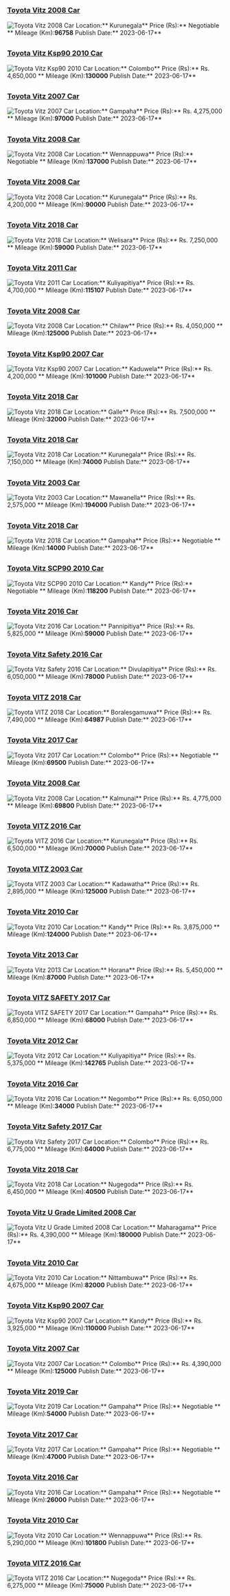 
##        
### [Toyota Vitz 2008 Car](https://riyasewana.com/buy/toyota-vitz-sale-kurunegala-6504844)
![Toyota Vitz 2008 Car](//riyasewana.com/thumb/thumbtoyota-vitz-172345184341.jpg)
Location:** Kurunegala**
Price (Rs):** Negotiable **
Mileage (Km):**96758**
Publish Date:** 2023-06-17**

##        
### [Toyota Vitz Ksp90 2010 Car](https://riyasewana.com/buy/toyota-vitz-ksp90-sale-colombo-6504749)
![Toyota Vitz Ksp90 2010 Car](//riyasewana.com/thumb/thumbtoyota-vitz-ksp90-2010-1722335812301.jpg)
Location:** Colombo**
Price (Rs):** Rs. 4,650,000 **
Mileage (Km):**130000**
Publish Date:** 2023-06-17**

##        
### [Toyota Vitz 2007 Car](https://riyasewana.com/buy/toyota-vitz-sale-gampaha-6504713)
![Toyota Vitz 2007 Car](//riyasewana.com/thumb/thumbtoyota-vitz-2007-1722144212531.jpg)
Location:** Gampaha**
Price (Rs):** Rs. 4,275,000 **
Mileage (Km):**97000**
Publish Date:** 2023-06-17**

##        
### [Toyota Vitz 2008 Car](https://riyasewana.com/buy/toyota-vitz-sale-wennappuwa-6504681)
![Toyota Vitz 2008 Car](//riyasewana.com/thumb/thumbtoyota-vitz-2008-1722005212481.jpg)
Location:** Wennappuwa**
Price (Rs):** Negotiable **
Mileage (Km):**137000**
Publish Date:** 2023-06-17**

##        
### [Toyota Vitz 2008 Car](https://riyasewana.com/buy/toyota-vitz-sale-kurunegala-6504659)
![Toyota Vitz 2008 Car](//riyasewana.com/thumb/thumbno_100.jpg)
Location:** Kurunegala**
Price (Rs):** Rs. 4,200,000 **
Mileage (Km):**90000**
Publish Date:** 2023-06-17**

##        
### [Toyota Vitz 2018 Car](https://riyasewana.com/buy/toyota-vitz-sale-welisara-6504646)
![Toyota Vitz 2018 Car](//riyasewana.com/thumb/thumbtoyota-vitz-2018-1721445912831.jpg)
Location:** Welisara**
Price (Rs):** Rs. 7,250,000 **
Mileage (Km):**59000**
Publish Date:** 2023-06-17**

##        
### [Toyota Vitz 2011 Car](https://riyasewana.com/buy/toyota-vitz-sale-kuliyapitiya-6504589)
![Toyota Vitz 2011 Car](//riyasewana.com/thumb/thumbtoyota-vitz-17213018661.jpg)
Location:** Kuliyapitiya**
Price (Rs):** Rs. 4,700,000 **
Mileage (Km):**115107**
Publish Date:** 2023-06-17**

##        
### [Toyota Vitz 2008 Car](https://riyasewana.com/buy/toyota-vitz-sale-chilaw-6504443)
![Toyota Vitz 2008 Car](//riyasewana.com/thumb/thumbtoyota-vitz-2008-1720501912981.jpg)
Location:** Chilaw**
Price (Rs):** Rs. 4,050,000 **
Mileage (Km):**125000**
Publish Date:** 2023-06-17**

##        
### [Toyota Vitz Ksp90 2007 Car](https://riyasewana.com/buy/toyota-vitz-ksp90-sale-kaduwela-6504350)
![Toyota Vitz Ksp90 2007 Car](//riyasewana.com/thumb/thumbtoyota-vitz-ksp90-172034156551.jpg)
Location:** Kaduwela**
Price (Rs):** Rs. 4,200,000 **
Mileage (Km):**101000**
Publish Date:** 2023-06-17**

##        
### [Toyota Vitz 2018 Car](https://riyasewana.com/buy/toyota-vitz-sale-galle-6504189)
![Toyota Vitz 2018 Car](//riyasewana.com/thumb/thumbtoyota-vitz-push-2018-1719473612981.jpg)
Location:** Galle**
Price (Rs):** Rs. 7,500,000 **
Mileage (Km):**32000**
Publish Date:** 2023-06-17**

##        
### [Toyota Vitz 2018 Car](https://riyasewana.com/buy/toyota-vitz-sale-kurunegala-6504151)
![Toyota Vitz 2018 Car](//riyasewana.com/thumb/thumbtoyota-vitz-17193954361.jpg)
Location:** Kurunegala**
Price (Rs):** Rs. 7,150,000 **
Mileage (Km):**74000**
Publish Date:** 2023-06-17**

##        
### [Toyota Vitz 2003 Car](https://riyasewana.com/buy/toyota-vitz-sale-mawanella-6504014)
![Toyota Vitz 2003 Car](//riyasewana.com/thumb/thumbtoyota-platz-1719165322461.jpg)
Location:** Mawanella**
Price (Rs):** Rs. 2,575,000 **
Mileage (Km):**194000**
Publish Date:** 2023-06-17**

##        
### [Toyota Vitz 2018 Car](https://riyasewana.com/buy/toyota-vitz-sale-gampaha-6503931)
![Toyota Vitz 2018 Car](//riyasewana.com/thumb/thumbtoyota-vitz-2018-1718560812991.jpg)
Location:** Gampaha**
Price (Rs):** Negotiable **
Mileage (Km):**14000**
Publish Date:** 2023-06-17**

##        
### [Toyota Vitz SCP90 2010 Car](https://riyasewana.com/buy/toyota-vitz-scp90-sale-kandy-6503780)
![Toyota Vitz SCP90 2010 Car](//riyasewana.com/thumb/thumbtoyota-vits-scp90-171818474401.jpg)
Location:** Kandy**
Price (Rs):** Negotiable **
Mileage (Km):**118200**
Publish Date:** 2023-06-17**

##        
### [Toyota Vitz 2016 Car](https://riyasewana.com/buy/toyota-vitz-sale-pannipitiya-6503757)
![Toyota Vitz 2016 Car](//riyasewana.com/thumb/thumbtoyota-vitz-1718134922971.jpg)
Location:** Pannipitiya**
Price (Rs):** Rs. 5,825,000 **
Mileage (Km):**59000**
Publish Date:** 2023-06-17**

##        
### [Toyota Vitz Safety 2016 Car](https://riyasewana.com/buy/toyota-vitz-safety-sale-divulapitiya-6503602)
![Toyota Vitz Safety 2016 Car](//riyasewana.com/thumb/thumbtoyota-vitz-safety-17173427441.jpg)
Location:** Divulapitiya**
Price (Rs):** Rs. 6,050,000 **
Mileage (Km):**78000**
Publish Date:** 2023-06-17**

##        
### [Toyota VITZ 2018 Car](https://riyasewana.com/buy/toyota-vitz-sale-boralesgamuwa-6503575)
![Toyota VITZ 2018 Car](//riyasewana.com/thumb/thumbtoyota-vitz-full-17172913261.jpg)
Location:** Boralesgamuwa**
Price (Rs):** Rs. 7,490,000 **
Mileage (Km):**64987**
Publish Date:** 2023-06-17**

##        
### [Toyota Vitz 2017 Car](https://riyasewana.com/buy/toyota-vitz-sale-colombo-6503487)
![Toyota Vitz 2017 Car](//riyasewana.com/thumb/thumbtoyota-vitz-push-171707224301.jpg)
Location:** Colombo**
Price (Rs):** Negotiable **
Mileage (Km):**69500**
Publish Date:** 2023-06-17**

##        
### [Toyota Vitz 2008 Car](https://riyasewana.com/buy/toyota-vitz-sale-kalmunai-6503471)
![Toyota Vitz 2008 Car](//riyasewana.com/thumb/thumbtoyota-vitz-2008-1717035812681.jpg)
Location:** Kalmunai**
Price (Rs):** Rs. 4,775,000 **
Mileage (Km):**69800**
Publish Date:** 2023-06-17**

##        
### [Toyota VITZ 2016 Car](https://riyasewana.com/buy/toyota-vitz-sale-kurunegala-6503302)
![Toyota VITZ 2016 Car](//riyasewana.com/thumb/thumbtoyota-vitz-171618104071.jpg)
Location:** Kurunegala**
Price (Rs):** Rs. 6,500,000 **
Mileage (Km):**70000**
Publish Date:** 2023-06-17**

##        
### [Toyota VITZ 2003 Car](https://riyasewana.com/buy/toyota-vitz-sale-kadawatha-6503261)
![Toyota VITZ 2003 Car](//riyasewana.com/thumb/thumbtoyota-vitz-171609554451.jpg)
Location:** Kadawatha**
Price (Rs):** Rs. 2,895,000 **
Mileage (Km):**125000**
Publish Date:** 2023-06-17**

##        
### [Toyota Vitz 2010 Car](https://riyasewana.com/buy/toyota-vitz-sale-kandy-6503242)
![Toyota Vitz 2010 Car](//riyasewana.com/thumb/thumbtoyota-vitz-car-2010-1716024512261.jpg)
Location:** Kandy**
Price (Rs):** Rs. 3,875,000 **
Mileage (Km):**124000**
Publish Date:** 2023-06-17**

##        
### [Toyota Vitz 2013 Car](https://riyasewana.com/buy/toyota-vitz-sale-horana-6503226)
![Toyota Vitz 2013 Car](//riyasewana.com/thumb/thumbtoyota-vitz-1320-1716000017362.jpg)
Location:** Horana**
Price (Rs):** Rs. 5,450,000 **
Mileage (Km):**87000**
Publish Date:** 2023-06-17**

##        
### [Toyota VITZ SAFETY 2017 Car](https://riyasewana.com/buy/toyota-vitz-safety-sale-gampaha-6503209)
![Toyota VITZ SAFETY 2017 Car](//riyasewana.com/thumb/thumbtoyota-vitz-safetypush-2017-1715523812201.jpg)
Location:** Gampaha**
Price (Rs):** Rs. 6,850,000 **
Mileage (Km):**68000**
Publish Date:** 2023-06-17**

##        
### [Toyota Vitz 2012 Car](https://riyasewana.com/buy/toyota-vitz-sale-kuliyapitiya-6503056)
![Toyota Vitz 2012 Car](//riyasewana.com/thumb/thumbtoyota-vitz-17151606351.jpg)
Location:** Kuliyapitiya**
Price (Rs):** Rs. 5,375,000 **
Mileage (Km):**142765**
Publish Date:** 2023-06-17**

##        
### [Toyota Vitz 2016 Car](https://riyasewana.com/buy/toyota-vitz-sale-negombo-6502982)
![Toyota Vitz 2016 Car](//riyasewana.com/thumb/thumbtoyota-vitz-2016-2016-1714585312341.jpg)
Location:** Negombo**
Price (Rs):** Rs. 6,050,000 **
Mileage (Km):**34000**
Publish Date:** 2023-06-17**

##        
### [Toyota Vitz Safety 2017 Car](https://riyasewana.com/buy/toyota-vitz-safety-sale-colombo-6502971)
![Toyota Vitz Safety 2017 Car](//riyasewana.com/thumb/thumbtoyota-vitz-safety-2017-1714543112081.jpg)
Location:** Colombo**
Price (Rs):** Rs. 6,775,000 **
Mileage (Km):**64000**
Publish Date:** 2023-06-17**

##        
### [Toyota Vitz 2018 Car](https://riyasewana.com/buy/toyota-vitz-sale-nugegoda-6502923)
![Toyota Vitz 2018 Car](//riyasewana.com/thumb/thumbtoyota-vitz-edition-2018-1714433112691.jpg)
Location:** Nugegoda**
Price (Rs):** Rs. 6,450,000 **
Mileage (Km):**40500**
Publish Date:** 2023-06-17**

##        
### [Toyota Vitz U Grade Limited 2008 Car](https://riyasewana.com/buy/toyota-vitz-u-sale-maharagama-6502802)
![Toyota Vitz U Grade Limited 2008 Car](//riyasewana.com/thumb/thumbtoyota-vitz-u-2008-1714192112411.jpg)
Location:** Maharagama**
Price (Rs):** Rs. 4,390,000 **
Mileage (Km):**180000**
Publish Date:** 2023-06-17**

##        
### [Toyota Vitz 2010 Car](https://riyasewana.com/buy/toyota-vitz-sale-nittambuwa-6502732)
![Toyota Vitz 2010 Car](//riyasewana.com/thumb/thumbtoyota-vitz-171405284631.jpg)
Location:** Nittambuwa**
Price (Rs):** Rs. 4,675,000 **
Mileage (Km):**82000**
Publish Date:** 2023-06-17**

##        
### [Toyota Vitz Ksp90 2007 Car](https://riyasewana.com/buy/toyota-vitz-ksp90-sale-kandy-6502684)
![Toyota Vitz Ksp90 2007 Car](//riyasewana.com/thumb/thumbtoyota-vitz-ksp90-171356134812.jpg)
Location:** Kandy**
Price (Rs):** Rs. 3,925,000 **
Mileage (Km):**110000**
Publish Date:** 2023-06-17**

##        
### [Toyota Vitz 2007 Car](https://riyasewana.com/buy/toyota-vitz-sale-colombo-6502662)
![Toyota Vitz 2007 Car](//riyasewana.com/thumb/thumbtoyota-vitz-8-1713525922411.jpg)
Location:** Colombo**
Price (Rs):** Rs. 4,390,000 **
Mileage (Km):**125000**
Publish Date:** 2023-06-17**

##        
### [Toyota Vitz 2019 Car](https://riyasewana.com/buy/toyota-vitz-sale-gampaha-6502656)
![Toyota Vitz 2019 Car](//riyasewana.com/thumb/thumbtoyota-vitz-2019-1713512512701.jpg)
Location:** Gampaha**
Price (Rs):** Negotiable **
Mileage (Km):**54000**
Publish Date:** 2023-06-17**

##        
### [Toyota Vitz 2017 Car](https://riyasewana.com/buy/toyota-vitz-sale-gampaha-6502595)
![Toyota Vitz 2017 Car](//riyasewana.com/thumb/thumbtoyota-vitz-2017-1713393612251.jpg)
Location:** Gampaha**
Price (Rs):** Negotiable **
Mileage (Km):**47000**
Publish Date:** 2023-06-17**

##        
### [Toyota Vitz 2016 Car](https://riyasewana.com/buy/toyota-vitz-sale-gampaha-6502564)
![Toyota Vitz 2016 Car](//riyasewana.com/thumb/thumbtoyota-vitz-2016-1713325912601.jpg)
Location:** Gampaha**
Price (Rs):** Negotiable **
Mileage (Km):**26000**
Publish Date:** 2023-06-17**

##        
### [Toyota Vitz 2010 Car](https://riyasewana.com/buy/toyota-vitz-sale-wennappuwa-6502522)
![Toyota Vitz 2010 Car](//riyasewana.com/thumb/thumbtoyota-vitz-2010-1713235112191.jpg)
Location:** Wennappuwa**
Price (Rs):** Rs. 5,290,000 **
Mileage (Km):**101800**
Publish Date:** 2023-06-17**

##        
### [Toyota VITZ 2016 Car](https://riyasewana.com/buy/toyota-vitz-sale-nugegoda-6502331)
![Toyota VITZ 2016 Car](//riyasewana.com/thumb/thumbtoyota-vitz-1712462471.jpg)
Location:** Nugegoda**
Price (Rs):** Rs. 6,275,000 **
Mileage (Km):**75000**
Publish Date:** 2023-06-17**
